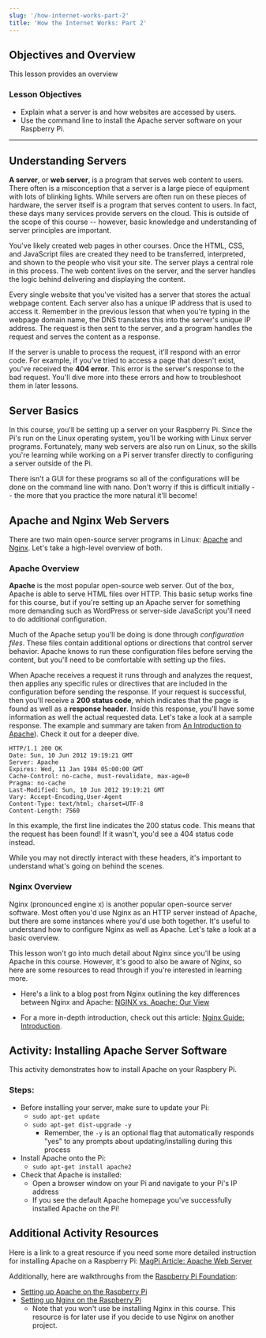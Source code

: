 ```yaml
---
slug: '/how-internet-works-part-2'
title: 'How the Internet Works: Part 2'
---
```


## Objectives and Overview

This lesson provides an overview

### Lesson Objectives

- Explain what a server is and how websites are accessed by users.
- Use the command line to install the Apache server software on your Raspberry Pi.

---

## Understanding Servers

**A server**, or **web server**, is a program that serves web content to users. There often is a misconception that a server is a large piece of equipment with lots of blinking lights. While servers are often run on these pieces of hardware, the server itself is a program that serves content to users. In fact, these days many services provide servers on the cloud. This is outside of the scope of this course -- however, basic knowledge and understanding of server principles are important.

You've likely created web pages in other courses. Once the HTML, CSS, and JavaScript files are created they need to be transferred, interpreted, and shown to the people who visit your site. The server plays a central role in this process. The web content lives on the server, and the server handles the logic behind delivering and displaying the content.

Every single website that you've visited has a server that stores the actual webpage content. Each server also has a unique IP address that is used to access it. Remember in the previous lesson that when you're typing in the webpage domain name, the DNS translates this into the server's unique IP address. The request is then sent to the server, and a program handles the request and serves the content as a response.

If the server is unable to process the request, it'll respond with an error code. For example, if you've tried to access a page that doesn't exist, you've received the **404 error**. This error is the server's response to the bad request. You'll dive more into these errors and how to troubleshoot them in later lessons.

## Server Basics

In this course, you'll be setting up a server on your Raspberry Pi. Since the Pi's run on the Linux operating system, you'll be working with Linux server programs. Fortunately, many web servers are also run on Linux, so the skills you're learning while working on a Pi server transfer directly to configuring a server outside of the Pi.

There isn't a GUI for these programs so all of the configurations will be done on the command line with nano. Don't worry if this is difficult initially -- the more that you practice the more natural it'll become!

## Apache and Nginx Web Servers

There are two main open-source server programs in Linux: [Apache](https://httpd.apache.org/) and [Nginx](https://www.nginx.com/). Let's take a high-level overview of both.

### Apache Overview

**Apache** is the most popular open-source web server. Out of the box, Apache is able to serve HTML files over HTTP. This basic setup works fine for this course, but if you're setting up an Apache server for something more demanding such as WordPress or server-side JavaScript you'll need to do additional configuration.

Much of the Apache setup you'll be doing is done through *configuration files*. These files contain additional options or directions that control server behavior. Apache knows to run these configuration files before serving the content, but you'll need to be comfortable with setting up the files.

When Apache receives a request it runs through and analyzes the request, then applies any specific rules or directives that are included in the configuration before sending the response. If your request is successful, then you'll receive a **200 status code**, which indicates that the page is found as well as a **response header**. Inside this response, you'll have some information as well the actual requested data. Let's take a look at a sample response. The example and summary are taken from [An Introduction to Apache](https://code.tutsplus.com/tutorials/an-introduction-to-apache--net-25786)). Check it out for a deeper dive.

```
HTTP/1.1 200 OK
Date: Sun, 10 Jun 2012 19:19:21 GMT
Server: Apache
Expires: Wed, 11 Jan 1984 05:00:00 GMT
Cache-Control: no-cache, must-revalidate, max-age=0
Pragma: no-cache
Last-Modified: Sun, 10 Jun 2012 19:19:21 GMT
Vary: Accept-Encoding,User-Agent
Content-Type: text/html; charset=UTF-8
Content-Length: 7560
```

In this example, the first line indicates the 200 status code. This means that the request has been found! If it wasn't, you'd see a 404 status code instead.

While you may not directly interact with these headers, it's important to understand what's going on behind the scenes.

### Nginx Overview

Nginx (pronounced engine x) is another popular open-source server software. Most often you'd use Nginx as an HTTP server instead of Apache, but there are some instances where you'd use both together. It's useful to understand how to configure Nginx as well as Apache. Let's take a look at a basic overview.

This lesson won't go into much detail about Nginx since you'll be using Apache in this course. However, it's good to also be aware of Nginx, so here are some resources to read through if you're interested in learning more.

- Here's a link to a blog post from Nginx outlining the key differences between Nginx and Apache: [NGINX vs. Apache: Our View](https://www.nginx.com/blog/nginx-vs-apache-our-view/)

- For a more in-depth introduction, check out this article: [Nginx Guide: Introduction](https://code.tutsplus.com/articles/nginx-guide-introduction--cms-21877).

## Activity: Installing Apache Server Software

This activity demonstrates how to install Apache on your Raspbery Pi.

### Steps:

- Before installing your server, make sure to update your Pi:
  - `sudo apt-get update`
  - `sudo apt-get dist-upgrade -y`
    - Remember, the `-y` is an optional flag that automatically responds "yes" to any prompts about updating/installing during this process
- Install Apache onto the Pi:
  - `sudo apt-get install apache2`
- Check that Apache is installed:
  - Open a browser window on your Pi and navigate to your Pi's IP address
  - If you see the default Apache homepage you've successfully installed Apache on the Pi!

## Additional Activity Resources

Here is a link to a great resource if you need some more detailed instruction for installing Apache on a Raspberry Pi: [MagPi Article: Apache Web Server](https://www.raspberrypi.org/magpi/apache-web-server/)

Additionally, here are walkthroughs from the [Raspberry Pi Foundation](https://www.raspberrypi.org/):

- [Setting up Apache on the Raspberry Pi](https://www.raspberrypi.org/documentation/remote-access/web-server/apache.md)
- [Setting up Nginx on the Raspberry Pi](https://www.raspberrypi.org/documentation/remote-access/web-server/nginx.md)
  - Note that you won't use be installing Nginx in this course. This resource is for later use if you decide to use Nginx on another project.
